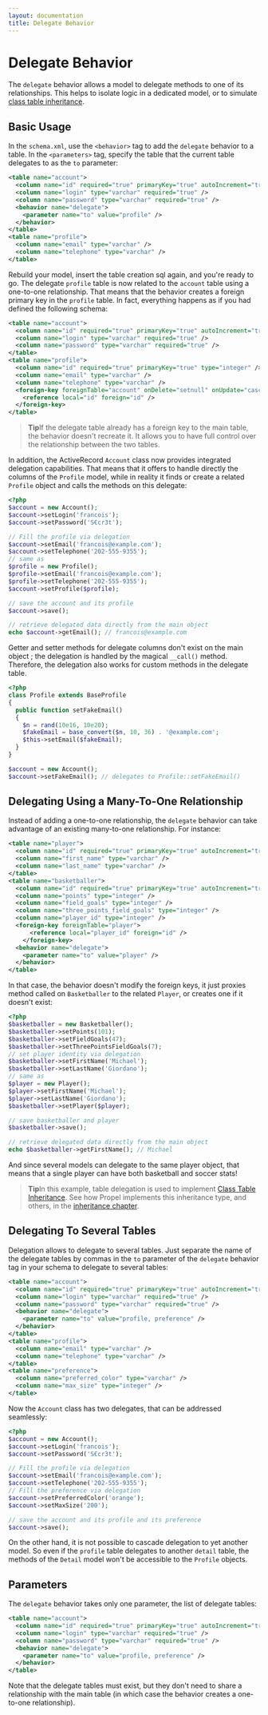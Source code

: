 ```yaml
---
layout: documentation
title: Delegate Behavior
---
```


# Delegate Behavior #

The `delegate` behavior allows a model to delegate methods to one of its relationships. This helps to isolate logic in a dedicated model, or to simulate [class table inheritance](http://martinfowler.com/eaaCatalog/classTableInheritance.html).

## Basic Usage ##

In the `schema.xml`, use the `<behavior>` tag to add the `delegate` behavior to a table. In the `<parameters>` tag, specify the table that the current table delegates to as the `to` parameter:

```xml
<table name="account">
  <column name="id" required="true" primaryKey="true" autoIncrement="true" type="integer" />
  <column name="login" type="varchar" required="true" />
  <column name="password" type="varchar" required="true" />
  <behavior name="delegate">
    <parameter name="to" value="profile" />
  </behavior>
</table>
<table name="profile">
  <column name="email" type="varchar" />
  <column name="telephone" type="varchar" />
</table>
```

Rebuild your model, insert the table creation sql again, and you're ready to go. The delegate `profile` table is now related to the `account` table using a one-to-one relationship. That means that the behavior creates a foreign primary key in the `profile` table. In fact, everything happens as if you had defined the following schema:

```xml
<table name="account">
  <column name="id" required="true" primaryKey="true" autoIncrement="true" type="integer" />
  <column name="login" type="varchar" required="true" />
  <column name="password" type="varchar" required="true" />
</table>
<table name="profile">
  <column name="id" required="true" primaryKey="true" type="integer" />
  <column name="email" type="varchar" />
  <column name="telephone" type="varchar" />
  <foreign-key foreignTable="account" onDelete="setnull" onUpdate="cascade">
    <reference local="id" foreign="id" />
  </foreign-key>
</table>
```

>**Tip**If the delegate table already has a foreign key to the main table, the behavior doesn't recreate it. It allows you to have full control over the relationship between the two tables.

In addition, the ActiveRecord `Account` class now provides integrated delegation capabilities. That means that it offers to handle directly the columns of the `Profile` model, while in reality it finds or create a related `Profile` object and calls the methods on this delegate:

```php
<?php
$account = new Account();
$account->setLogin('francois');
$account->setPassword('S€cr3t');

// Fill the profile via delegation
$account->setEmail('francois@example.com');
$account->setTelephone('202-555-9355');
// same as
$profile = new Profile();
$profile->setEmail('francois@example.com');
$profile->setTelephone('202-555-9355');
$account->setProfile($profile);

// save the account and its profile
$account->save();

// retrieve delegated data directly from the main object
echo $account->getEmail(); // francois@example.com
```

Getter and setter methods for delegate columns don't exist on the main object ; the delegation is handled by the magical `__call()` method. Therefore, the delegation also works for custom methods in the delegate table.

```php
<?php
class Profile extends BaseProfile
{
  public function setFakeEmail()
  {
    $n = rand(10e16, 10e20);
    $fakeEmail = base_convert($n, 10, 36) . '@example.com';
    $this->setEmail($fakeEmail);
  }
}

$account = new Account();
$account->setFakeEmail(); // delegates to Profile::setFakeEmail()
```

## Delegating Using a Many-To-One Relationship ##

Instead of adding a one-to-one relationship, the `delegate` behavior can take advantage of an existing many-to-one relationship. For instance:

```xml
<table name="player">
  <column name="id" required="true" primaryKey="true" autoIncrement="true" type="integer" />
  <column name="first_name" type="varchar" />
  <column name="last_name" type="varchar" />
</table>
<table name="basketballer">
  <column name="id" required="true" primaryKey="true" autoIncrement="true" type="integer" />
  <column name="points" type="integer" />
  <column name="field_goals" type="integer" />
  <column name="three_points_field_goals" type="integer" />
  <column name="player_id" type="integer" />
  <foreign-key foreignTable="player">
      <reference local="player_id" foreign="id" />
    </foreign-key>
  <behavior name="delegate">
    <parameter name="to" value="player" />
  </behavior>
</table>

```

In that case, the behavior doesn't modify the foreign keys, it just proxies method called on `Basketballer` to the related `Player`, or creates one if it doesn't exist:

```php
<?php
$basketballer = new Basketballer();
$basketballer->setPoints(101);
$basketballer->setFieldGoals(47);
$basketballer->setThreePointsFieldGoals(7);
// set player identity via delegation
$basketballer->setFirstName('Michael');
$basketballer->setLastName('Giordano');
// same as
$player = new Player();
$player->setFirstName('Michael');
$player->setLastName('Giordano');
$basketballer->setPlayer($player);

// save basketballer and player
$basketballer->save();

// retrieve delegated data directly from the main object
echo $basketballer->getFirstName(); // Michael
```

And since several models can delegate to the same player object, that means that a single player can have both basketball and soccer stats!

>**Tip**In this example, table delegation is used to implement [Class Table Inheritance](http://martinfowler.com/eaaCatalog/classTableInheritance.html). See how Propel implements this inheritance type, and others, in the [inheritance chapter](../documentation/09-inheritance.html).

## Delegating To Several Tables ##

Delegation allows to delegate to several tables. Just separate the name of the delegate tables by commas in the `to` parameter of the `delegate` behavior tag in your schema to delegate to several tables:

```xml
<table name="account">
  <column name="id" required="true" primaryKey="true" autoIncrement="true" type="integer" />
  <column name="login" type="varchar" required="true" />
  <column name="password" type="varchar" required="true" />
  <behavior name="delegate">
    <parameter name="to" value="profile, preference" />
  </behavior>
</table>
<table name="profile">
  <column name="email" type="varchar" />
  <column name="telephone" type="varchar" />
</table>
<table name="preference">
  <column name="preferred_color" type="varchar" />
  <column name="max_size" type="integer" />
</table>
```

Now the `Account` class has two delegates, that can be addressed seamlessly:

```php
<?php
$account = new Account();
$account->setLogin('francois');
$account->setPassword('S€cr3t');

// Fill the profile via delegation
$account->setEmail('francois@example.com');
$account->setTelephone('202-555-9355');
// Fill the preference via delegation
$account->setPreferredColor('orange');
$account->setMaxSize('200');

// save the account and its profile and its preference
$account->save();
```

On the other hand, it is not possible to cascade delegation to yet another model. So even if the `profile` table delegates to another `detail` table, the methods of the `Detail` model won't be accessible to the `Profile` objects.

## Parameters ##

The `delegate` behavior takes only one parameter, the list of delegate tables:

```xml
<table name="account">
  <column name="id" required="true" primaryKey="true" autoIncrement="true" type="integer" />
  <column name="login" type="varchar" required="true" />
  <column name="password" type="varchar" required="true" />
  <behavior name="delegate">
    <parameter name="to" value="profile, preference" />
  </behavior>
</table>
```

Note that the delegate tables must exist, but they don't need to share a relationship with the main table (in which case the behavior creates a one-to-one relationship).
